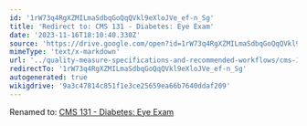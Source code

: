 ```yaml
---
id: '1rW73q4RgXZMILmaSdbqGoQqQVkl9eXloJVe_ef-n_Sg'
title: 'Redirect to: CMS 131 - Diabetes: Eye Exam'
date: '2023-11-16T18:10:40.330Z'
source: 'https://drive.google.com/open?id=1rW73q4RgXZMILmaSdbqGoQqQVkl9eXloJVe_ef-n_Sg'
mimeType: 'text/x-markdown'
url: '../quality-measure-specifications-and-recommended-workflows/cms-131-diabetes-eye-exam.md'
redirectTo: '1rW73q4RgXZMILmaSdbqGoQqQVkl9eXloJVe_ef-n_Sg'
autogenerated: true
wikigdrive: '9a3c47814c851f1e3ce25659ea66b7640ddaf209'
---
```

Renamed to: [CMS 131 - Diabetes: Eye Exam](../quality-measure-specifications-and-recommended-workflows/cms-131-diabetes-eye-exam.md)
